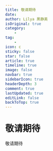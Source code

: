 ```yaml
---
title: 敬请期待
date: 
author: Lilya 黑静美
isOriginal: true
category: 
    - 
tag:
    - 
icon: c
sticky: false
star: false
article: true
timeline: true
image: false
navbar: true
sidebarIcon: true
headerDepth: 3
comment: true
lastUpdated: true
editLink: false
backToTop: true
---
```


# 敬请期待



敬请期待
